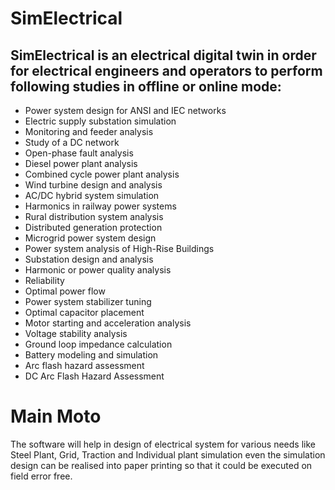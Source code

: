 # SimElectrical
## SimElectrical is an electrical digital twin in order for electrical engineers and operators to perform following studies in offline or online mode:
- Power system design for ANSI and IEC networks
- Electric supply substation simulation
- Monitoring and feeder analysis
- Study of a DC network
- Open-phase fault analysis
- Diesel power plant analysis
- Combined cycle power plant analysis
- Wind turbine design and analysis
- AC/DC hybrid system simulation
- Harmonics in railway power systems
- Rural distribution system analysis
- Distributed generation protection
- Microgrid power system design
- Power system analysis of High-Rise Buildings
- Substation design and analysis
- Harmonic or power quality analysis
- Reliability
- Optimal power flow
- Power system stabilizer tuning
- Optimal capacitor placement
- Motor starting and acceleration analysis
- Voltage stability analysis
- Ground loop impedance calculation
- Battery modeling and simulation
- Arc flash hazard assessment
- DC Arc Flash Hazard Assessment
# Main Moto
The software will help in design of electrical system for various needs like Steel Plant, Grid, Traction and Individual plant simulation even the simulation design can be realised into paper printing so that it could be executed on field error free.
